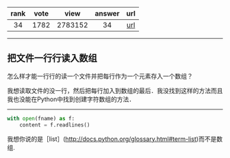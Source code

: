 
| rank | vote | view | answer | url |
|:-:|:-:|:-:|:-:|:-:|
|34|1782|2783152|34| [url](http://stackoverflow.com/questions/3277503/in-python-how-do-i-read-a-file-line-by-line-into-a-list) |
***

## 把文件一行行读入数组

怎么样才能一行行的读一个文件并把每行作为一个元素存入一个数组？

我想读取文件的没一行，然后把每行加入到数组的最后．我没找到这样的方法而且我也没能在Python中找到创建字符数组的方法．

***

```python
with open(fname) as f:
    content = f.readlines()
```

我想你说的是［list］(http://docs.python.org/glossary.html#term-list)而不是数组.